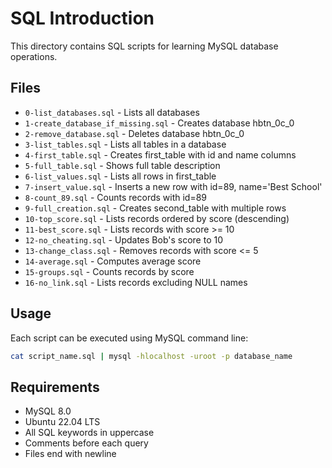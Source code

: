 # SQL Introduction

This directory contains SQL scripts for learning MySQL database operations.

## Files

- `0-list_databases.sql` - Lists all databases
- `1-create_database_if_missing.sql` - Creates database hbtn_0c_0
- `2-remove_database.sql` - Deletes database hbtn_0c_0
- `3-list_tables.sql` - Lists all tables in a database
- `4-first_table.sql` - Creates first_table with id and name columns
- `5-full_table.sql` - Shows full table description
- `6-list_values.sql` - Lists all rows in first_table
- `7-insert_value.sql` - Inserts a new row with id=89, name='Best School'
- `8-count_89.sql` - Counts records with id=89
- `9-full_creation.sql` - Creates second_table with multiple rows
- `10-top_score.sql` - Lists records ordered by score (descending)
- `11-best_score.sql` - Lists records with score >= 10
- `12-no_cheating.sql` - Updates Bob's score to 10
- `13-change_class.sql` - Removes records with score <= 5
- `14-average.sql` - Computes average score
- `15-groups.sql` - Counts records by score
- `16-no_link.sql` - Lists records excluding NULL names

## Usage

Each script can be executed using MySQL command line:

```bash
cat script_name.sql | mysql -hlocalhost -uroot -p database_name
```

## Requirements

- MySQL 8.0
- Ubuntu 22.04 LTS
- All SQL keywords in uppercase
- Comments before each query
- Files end with newline
